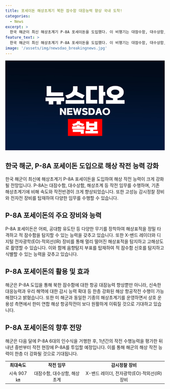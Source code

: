 ```yaml
---
title: 포세이돈 해상초계기 북한 잠수함 대응능력 향상 국내 도착!
categories:
  - News
excerpt: >
  한국 해군이 최신 해상초계기 P-8A 포세이돈을 도입했다. 이 비행기는 대잠수함, 대수상함, 해상초계 등 다양한 임무를 수행할 수 있으며, 기존 P-3보다 더 빠르고 작전반경도 넓다. 해상표적을 탐지할 수 있는 레이더와 고해상도 장비뿐만 아니라 무장 또한 갖추고 있다. 이로써 한국 해군의 해상 항공작전 능력이 강화되며, 미국과의 연합작전에도 보다 원활해질 전망이다. P-8A는 내년 중반부터 작전에 투입될 예정이며, 다음 달에는 6대의 인수식이 예정되어 있다. (사진=해군 제공)
feature_text: >
  한국 해군이 최신 해상초계기 P-8A 포세이돈을 도입했다. 이 비행기는 대잠수함, 대수상함, 해상초계 등 다양한 임무를 수행할 수 있으며, 기존 P-3보다 더 빠르고 작전반경도 넓다. 해상표적을 탐지할 수 있는 레이더와 고해상도 장비뿐만 아니라 무장 또한 갖추고 있다. 이로써 한국 해군의 해상 항공작전 능력이 강화되며, 미국과의 연합작전에도 보다 원활해질 전망이다. P-8A는 내년 중반부터 작전에 투입될 예정이며, 다음 달에는 6대의 인수식이 예정되어 있다. (사진=해군 제공)
image: '/assets/img/newsdao_breakingnews.jpg'
---
```


<p><img src="/assets/img/newsdao_breakingnews.jpg" alt="pcversion 속보" /></p>

<h2 data-ke-size="size26">한국 해군, P-8A 포세이돈 도입으로 해상 작전 능력 강화</h2>

<p data-ke-size="size16">한국 해군이 최신예 해상초계기 P-8A 포세이돈을 도입하여 해상 작전 능력이 크게 강화될 전망입니다. P-8A는 대잠수함, 대수상함, 해상초계 등 작전 임무를 수행하며, 기존 해상초계기에 비해 속도와 작전반경이 크게 향상되었습니다. 또한 고성능 감시정찰 장비와 전자전 장비를 탑재하여 다양한 임무를 수행할 수 있습니다.</p>

<h2 data-ke-size="size26">P-8A 포세이돈의 주요 장비와 능력</h2>

<p data-ke-size="size16">P-8A 포세이돈은 어뢰, 공대함 유도탄 등 다양한 무기를 장착하여 해상표적을 정밀 타격하고 적 잠수함을 탐지할 수 있는 능력을 갖추고 있습니다. 또한 X-밴드 레이더와 디지털 전자광학(EO)·적외선(IR) 장비를 통해 멀리 떨어진 해상표적을 탐지하고 고해상도로 촬영할 수 있습니다. 이와 함께 음향탐지 부표를 탑재하여 적 잠수함 신호를 탐지하고 식별할 수 있는 능력을 갖추고 있습니다.</p>

<h2 data-ke-size="size26">P-8A 포세이돈의 활용 및 효과</h2>

<p data-ke-size="size16">해군은 P-8A 도입을 통해 북한 잠수함에 대한 항공 대잠능력 향상뿐만 아니라, 신속한 대응능력과 우리 해역에 대한 감시 능력 확대 등 한층 강화된 해상 항공작전 수행이 가능해졌다고 밝혔습니다. 또한 미 해군과 동일한 기종의 해상초계기를 운영하면서 상호 운용성 측면에서 한미 연합 해상 항공작전이 보다 원활하게 이뤄질 것으로 기대하고 있습니다.</p>

<h2 data-ke-size="size26">P-8A 포세이돈의 향후 전망</h2>

<p data-ke-size="size16">해군은 다음 달에 P-8A 6대의 인수식을 거행한 후, 1년간의 작전 수행능력을 평가한 뒤 내년 중반부터 작전 현장에 P-8A를 투입할 예정입니다. 이를 통해 해군의 해상 작전 능력이 한층 더 강화될 것으로 기대됩니다.</p>

<table>
  <tr>
    <td style="text-align: center; height: 17px;"><b>최대속도</b></td>
    <td style="text-align: center; height: 17px;"><b>작전 임무</b></td>
    <td style="text-align: center; height: 17px;"><b>감시정찰 장비</b></td>
  </tr>
  <tr>
    <td style="text-align: center; height: 17px;">시속 907㎞</td>
    <td style="text-align: center; height: 17px;">대잠수함, 대수상함, 해상초계</td>
    <td style="text-align: center; height: 17px;">X-밴드 레이더, 전자광학(EO)·적외선(IR) 장비</td>
  </tr>
</table>

<p data-ke-size="size16">&nbsp;</p>

